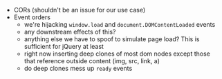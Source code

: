 - CORs (shouldn't be an issue for our use case)
- Event orders
	- we're hijacking `window.load` and `document.DOMContentLoaded` events
	- any downstream effects of this?
	- anything else we have to spoof to simulate page load? This is sufficient for jQuery at least
	- right now inserting deep clones of most dom nodes except those that reference outside content (img, src, link, a)
	- do deep clones mess up `ready` events

